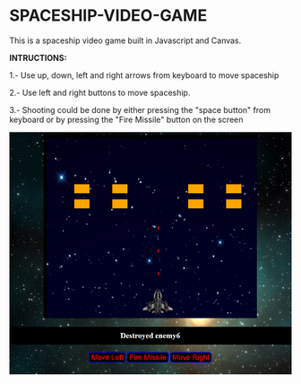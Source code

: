 # SPACESHIP-VIDEO-GAME

This is a spaceship video game built in Javascript and Canvas.

**INTRUCTIONS:**

1.- Use up, down, left and right arrows from keyboard to move spaceship

2.- Use left and right buttons to move spaceship.

3.- Shooting could be done by either pressing the "space button" from keyboard or by pressing the "Fire Missile" button on the screen

![alt tag](https://github.com/henrygranados/SPACESHIP-VIDEO-GAME/blob/master/images/video-game.png)